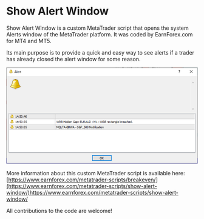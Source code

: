 # Show Alert Window

Show Alert Window is a custom MetaTrader script that opens the system Alerts window of the MetaTrader platform. It was coded by EarnForex.com for MT4 and MT5.

Its main purpose is to provide a quick and easy way to see alerts if a trader has already closed the alert window for some reason.

![Alert window popup in MetaTrader 4](https://github.com/EarnForex/Show-Alert-Window/blob/main/README_Images/mt4-alert-window.png)

More information about this custom MetaTrader script is available here: [https://www.earnforex.com/metatrader-scripts/breakeven/](https://www.earnforex.com/metatrader-scripts/show-alert-window/)https://www.earnforex.com/metatrader-scripts/show-alert-window/

All contributions to the code are welcome!
